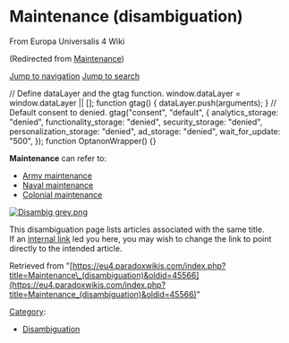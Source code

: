 Maintenance (disambiguation)
============================

From Europa Universalis 4 Wiki

(Redirected from [Maintenance](/index.php?title=Maintenance&redirect=no "Maintenance"))

[Jump to navigation](#mw-sidebar-button) [Jump to search](#searchInput)

// Define dataLayer and the gtag function. window.dataLayer = window.dataLayer || \[\]; function gtag() { dataLayer.push(arguments); } // Default consent to denied. gtag("consent", "default", { analytics\_storage: "denied", functionality\_storage: "denied", security\_storage: "denied", personalization\_storage: "denied", ad\_storage: "denied", wait\_for\_update: "500", }); function OptanonWrapper() {}

**Maintenance** can refer to:

*   [Army maintenance](/Army_maintenance "Army maintenance")
*   [Naval maintenance](/Naval_maintenance "Naval maintenance")
*   [Colonial maintenance](/Colonial_maintenance "Colonial maintenance")

  

[![Disambig grey.png](https://central.paradoxwikis.com/images/thumb/b/b2/Disambig_grey.png/30px-Disambig_grey.png)](/File:Disambig_grey.png)

This disambiguation page lists articles associated with the same title.  
If an [internal link](/Special:WhatLinksHere/Maintenance_(disambiguation) "Special:WhatLinksHere/Maintenance (disambiguation)") led you here, you may wish to change the link to point directly to the intended article.

Retrieved from "[https://eu4.paradoxwikis.com/index.php?title=Maintenance\_(disambiguation)&oldid=45566](https://eu4.paradoxwikis.com/index.php?title=Maintenance_(disambiguation)&oldid=45566)"

[Category](/Special:Categories "Special:Categories"):

*   [Disambiguation](/Category:Disambiguation "Category:Disambiguation")